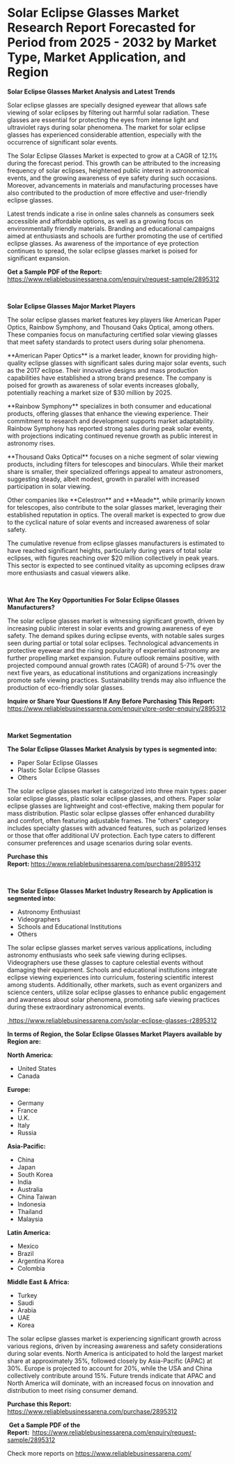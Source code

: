 <p><h1>Solar Eclipse Glasses Market Research Report Forecasted for Period from 2025 -  2032 by Market Type, Market Application, and Region</h1></p><p><strong>Solar Eclipse Glasses Market Analysis and Latest Trends</strong></p>
<p><p>Solar eclipse glasses are specially designed eyewear that allows safe viewing of solar eclipses by filtering out harmful solar radiation. These glasses are essential for protecting the eyes from intense light and ultraviolet rays during solar phenomena. The market for solar eclipse glasses has experienced considerable attention, especially with the occurrence of significant solar events.</p><p>The Solar Eclipse Glasses Market is expected to grow at a CAGR of 12.1% during the forecast period. This growth can be attributed to the increasing frequency of solar eclipses, heightened public interest in astronomical events, and the growing awareness of eye safety during such occasions. Moreover, advancements in materials and manufacturing processes have also contributed to the production of more effective and user-friendly eclipse glasses.</p><p>Latest trends indicate a rise in online sales channels as consumers seek accessible and affordable options, as well as a growing focus on environmentally friendly materials. Branding and educational campaigns aimed at enthusiasts and schools are further promoting the use of certified eclipse glasses. As awareness of the importance of eye protection continues to spread, the solar eclipse glasses market is poised for significant expansion.</p></p>
<p><strong>Get a Sample PDF of the Report:&nbsp;</strong> <a href="https://www.reliablebusinessarena.com/enquiry/request-sample/2895312?utm_campaign=3163&utm_medium=2&utm_source=Github&utm_content=ia&utm_term=15032025&utm_id=solar-eclipse-glasses">https://www.reliablebusinessarena.com/enquiry/request-sample/2895312</a></p>
<p>&nbsp;</p>
<p><strong>Solar Eclipse Glasses Major Market Players</strong></p>
<p><p>The solar eclipse glasses market features key players like American Paper Optics, Rainbow Symphony, and Thousand Oaks Optical, among others. These companies focus on manufacturing certified solar viewing glasses that meet safety standards to protect users during solar phenomena.</p><p>**American Paper Optics** is a market leader, known for providing high-quality eclipse glasses with significant sales during major solar events, such as the 2017 eclipse. Their innovative designs and mass production capabilities have established a strong brand presence. The company is poised for growth as awareness of solar events increases globally, potentially reaching a market size of $30 million by 2025.</p><p>**Rainbow Symphony** specializes in both consumer and educational products, offering glasses that enhance the viewing experience. Their commitment to research and development supports market adaptability. Rainbow Symphony has reported strong sales during peak solar events, with projections indicating continued revenue growth as public interest in astronomy rises.</p><p>**Thousand Oaks Optical** focuses on a niche segment of solar viewing products, including filters for telescopes and binoculars. While their market share is smaller, their specialized offerings appeal to amateur astronomers, suggesting steady, albeit modest, growth in parallel with increased participation in solar viewing.</p><p>Other companies like **Celestron** and **Meade**, while primarily known for telescopes, also contribute to the solar glasses market, leveraging their established reputation in optics. The overall market is expected to grow due to the cyclical nature of solar events and increased awareness of solar safety.</p><p>The cumulative revenue from eclipse glasses manufacturers is estimated to have reached significant heights, particularly during years of total solar eclipses, with figures reaching over $20 million collectively in peak years. This sector is expected to see continued vitality as upcoming eclipses draw more enthusiasts and casual viewers alike.</p></p>
<p>&nbsp;</p>
<p><strong>What Are The Key Opportunities For Solar Eclipse Glasses Manufacturers?</strong></p>
<p><p>The solar eclipse glasses market is witnessing significant growth, driven by increasing public interest in solar events and growing awareness of eye safety. The demand spikes during eclipse events, with notable sales surges seen during partial or total solar eclipses. Technological advancements in protective eyewear and the rising popularity of experiential astronomy are further propelling market expansion. Future outlook remains positive, with projected compound annual growth rates (CAGR) of around 5-7% over the next five years, as educational institutions and organizations increasingly promote safe viewing practices. Sustainability trends may also influence the production of eco-friendly solar glasses.</p></p>
<p><strong>Inquire or Share Your Questions If Any Before Purchasing This Report:</strong> <a href="https://www.reliablebusinessarena.com/enquiry/pre-order-enquiry/2895312?utm_campaign=3163&utm_medium=2&utm_source=Github&utm_content=ia&utm_term=15032025&utm_id=solar-eclipse-glasses">https://www.reliablebusinessarena.com/enquiry/pre-order-enquiry/2895312</a></p>
<p>&nbsp;</p>
<p><strong>Market Segmentation</strong></p>
<p><strong>The Solar Eclipse Glasses Market Analysis by types is segmented into:</strong></p>
<p><ul><li>Paper Solar Eclipse Glasses</li><li>Plastic Solar Eclipse Glasses</li><li>Others</li></ul></p>
<p><p>The solar eclipse glasses market is categorized into three main types: paper solar eclipse glasses, plastic solar eclipse glasses, and others. Paper solar eclipse glasses are lightweight and cost-effective, making them popular for mass distribution. Plastic solar eclipse glasses offer enhanced durability and comfort, often featuring adjustable frames. The "others" category includes specialty glasses with advanced features, such as polarized lenses or those that offer additional UV protection. Each type caters to different consumer preferences and usage scenarios during solar events.</p></p>
<p><strong>Purchase this Report:&nbsp;</strong><a href="https://www.reliablebusinessarena.com/purchase/2895312?utm_campaign=3163&utm_medium=2&utm_source=Github&utm_content=ia&utm_term=15032025&utm_id=solar-eclipse-glasses">https://www.reliablebusinessarena.com/purchase/2895312</a></p>
<p>&nbsp;</p>
<p><strong>The Solar Eclipse Glasses Market Industry Research by Application is segmented into:</strong></p>
<p><ul><li>Astronomy Enthusiast</li><li>Videographers</li><li>Schools and Educational Institutions</li><li>Others</li></ul></p>
<p><p>The solar eclipse glasses market serves various applications, including astronomy enthusiasts who seek safe viewing during eclipses. Videographers use these glasses to capture celestial events without damaging their equipment. Schools and educational institutions integrate eclipse viewing experiences into curriculum, fostering scientific interest among students. Additionally, other markets, such as event organizers and science centers, utilize solar eclipse glasses to enhance public engagement and awareness about solar phenomena, promoting safe viewing practices during these extraordinary astronomical events.</p></p>
<p><a href="https://www.reliablebusinessarena.com/solar-eclipse-glasses-r2895312?utm_campaign=3163&utm_medium=2&utm_source=Github&utm_content=ia&utm_term=15032025&utm_id=solar-eclipse-glasses">&nbsp;https://www.reliablebusinessarena.com/solar-eclipse-glasses-r2895312</a></p>
<p><strong>In terms of Region, the Solar Eclipse Glasses Market Players available by Region are:</strong></p>
<p>
    <p> <strong> North America: </strong>
        <ul>
            <li>United States</li>
            <li>Canada</li>
        </ul>
        </p> 
    <p> <strong> Europe: </strong>
        <ul>
            <li>Germany</li>
            <li>France</li>
            <li>U.K.</li>
            <li>Italy</li>
            <li>Russia</li>
        </ul>
        </p> 
    <p> <strong> Asia-Pacific: </strong>
        <ul>
            <li>China</li>
            <li>Japan</li>
            <li>South Korea</li>
            <li>India</li>
            <li>Australia</li>
            <li>China Taiwan</li>
            <li>Indonesia</li>
            <li>Thailand</li>
            <li>Malaysia</li>
        </ul>
        </p> 
    <p> <strong> Latin America: </strong>
        <ul>
            <li>Mexico</li>
            <li>Brazil</li>
            <li>Argentina Korea</li>
            <li>Colombia</li>
        </ul>
        </p> 
    <p> <strong> Middle East & Africa: </strong>
        <ul>
            <li>Turkey</li>
            <li>Saudi</li>
            <li>Arabia</li>
            <li>UAE</li>
            <li>Korea</li>
        </ul>
    </p>
    </p>
<p><p>The solar eclipse glasses market is experiencing significant growth across various regions, driven by increasing awareness and safety considerations during solar events. North America is anticipated to hold the largest market share at approximately 35%, followed closely by Asia-Pacific (APAC) at 30%. Europe is projected to account for 20%, while the USA and China collectively contribute around 15%. Future trends indicate that APAC and North America will dominate, with an increased focus on innovation and distribution to meet rising consumer demand.</p></p>
<p><strong>Purchase this Report: </strong><a href="https://www.reliablebusinessarena.com/purchase/2895312?utm_campaign=3163&utm_medium=2&utm_source=Github&utm_content=ia&utm_term=15032025&utm_id=solar-eclipse-glasses">https://www.reliablebusinessarena.com/purchase/2895312</a></p>
<p>&nbsp;<strong>Get a Sample PDF of the Report:&nbsp;&nbsp;</strong><a href="https://www.reliablebusinessarena.com/enquiry/request-sample/2895312?utm_campaign=3163&utm_medium=2&utm_source=Github&utm_content=ia&utm_term=15032025&utm_id=solar-eclipse-glasses">https://www.reliablebusinessarena.com/enquiry/request-sample/2895312</a></p>
<p><strong></strong></p>
<p>Check more reports on <a href="https://www.reliablebusinessarena.com/?utm_campaign=3163&utm_medium=2&utm_source=Github&utm_content=ia&utm_term=15032025&utm_id=solar-eclipse-glasses">https://www.reliablebusinessarena.com/</a></p>
